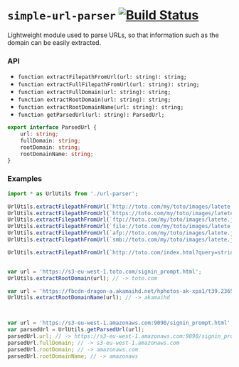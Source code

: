 `simple-url-parser` [![Build Status](https://travis-ci.org/Dashlane/url-parser.svg?branch=master)](https://travis-ci.org/Dashlane/url-parser)
===========

Lightweight module used to parse URLs,
so that information such as the domain can be easily extracted.


### API


- `function extractFilepathFromUrl(url: string): string;`
- `function extractFullFilepathFromUrl(url: string): string;`
- `function extractFullDomain(url: string): string;`
- `function extractRootDomain(url: string): string;`
- `function extractRootDomainName(url: string): string;`
- `function getParsedUrl(url: string): ParsedUrl;`

```typescript
export interface ParsedUrl {
    url: string;
    fullDomain: string;
    rootDomain: string;
    rootDomainName: string;
}
```


### Examples


```typescript
import * as UrlUtils from './url-parser';

UrlUtils.extractFilepathFromUrl(`http://toto.com/my/toto/images/latete.jpg`); // -> /my/toto/images/latete.jpg
UrlUtils.extractFilepathFromUrl(`https://toto.com/my/toto/images/latete.jpg`); // -> /my/toto/images/latete.jpg
UrlUtils.extractFilepathFromUrl(`ftp://toto.com/my/toto/images/latete.jpg`); // -> /my/toto/images/latete.jpg
UrlUtils.extractFilepathFromUrl(`file://toto.com/my/toto/images/latete.jpg`); // -> /my/toto/images/latete.jpg
UrlUtils.extractFilepathFromUrl(`afp://toto.com/my/toto/images/latete.jpg`); // -> /my/toto/images/latete.jpg
UrlUtils.extractFilepathFromUrl(`smb://toto.com/my/toto/images/latete.jpg`); // -> /my/toto/images/latete.jpg

UrlUtils.extractFilepathFromUrl(`http://toto.com/index.html?query=string&param=1`); // -> /index.html


var url = 'https://s3-eu-west-1.toto.com/signin_prompt.html';
UrlUtils.extractRootDomain(url); // -> toto.com

var url = 'https://fbcdn-dragon-a.akamaihd.net/hphotos-ak-xpa1/t39.2365-6/_n.png';
UrlUtils.extractRootDomainName(url); // -> akamaihd



var url = 'https://s3-eu-west-1.amazonaws.com:9090/signin_prompt.html';
var parsedUrl = UrlUtils.getParsedUrl(url);
parsedUrl.url; // -> https://s3-eu-west-1.amazonaws.com:9090/signin_prompt.html
parsedUrl.fullDomain; // -> s3-eu-west-1.amazonaws.com
parsedUrl.rootDomain; // -> amazonaws.com
parsedUrl.rootDomainName; // -> amazonaws

```

